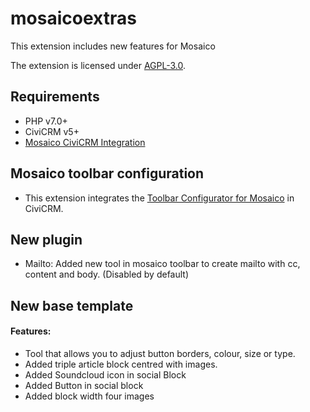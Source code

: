 # mosaicoextras

This extension includes new features for Mosaico

The extension is licensed under [AGPL-3.0](LICENSE.txt).

## Requirements

* PHP v7.0+
* CiviCRM v5+
* [Mosaico CiviCRM Integration](https://civicrm.org/extensions/email-template-builder)

## Mosaico toolbar configuration

* This extension integrates the [Toolbar Configurator for Mosaico](https://github.com/ginkgostreet/com.ginkgostreet.mosaicotoolbarconfig) in CiviCRM.

## New plugin

* Mailto: Added new tool in mosaico toolbar to create mailto with cc, content and body. (Disabled by default)

## New base template

#### Features:
* Tool that allows you to adjust button borders, colour, size or type.
* Added triple article block centred with images.
* Added Soundcloud icon in social Block
* Added Button in social block
* Added block width four images
